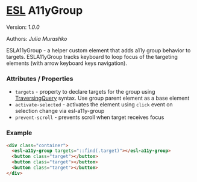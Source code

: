 # [ESL](https://esl-ui.com/) A11yGroup

Version: _1.0.0_

Authors: _Julia Murashko_

<a name="intro"></a>

ESLA11yGroup - a helper custom element that adds a11y group behavior to targets.
ESLA11yGroup tracks keyboard to loop focus of the targeting elements (with arrow keyboard keys navigation).

### Attributes / Properties

- `targets` - property to declare targets for the group using [TraversingQuery](https://esl-ui.com/utils/esl-traversing-query/) syntax. Use group parent element as a base element
- `activate-selected` - activates the element using `click` event on selection change via esl-a11y-group
- `prevent-scroll` - prevents scroll when target receives focus

### Example

```html
<div class="container">
  <esl-a11y-group targets="::find(.target)"></esl-a11y-group>
  <button class="target"></button>
  <button class="target"></button>
  <button class="target"></button>
</div>
```
